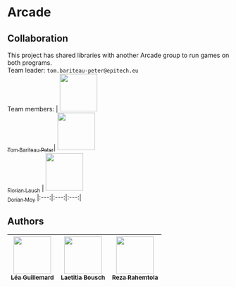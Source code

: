 # Arcade

## Collaboration

This project has shared libraries with another Arcade group to run games on both programs.\
Team leader: `tom.bariteau-peter@epitech.eu`\
Team members:
| [<img src="https://github.com/Tomi-Tom.png?size=85" width=85><br><sub>Tom Bariteau Peter</sub>](https://github.com/Tomi-Tom)| [<img src="https://github.com/EdenComp.png?size=85" width=85><br><sub>Florian Lauch</sub>](https://github.com/EdenComp) | [<img src="https://github.com/Croos3r.png?size=85" width=85><br><sub>Dorian Moy</sub>](https://github.com/Croos3r)
|:---:|:---:|:---:|

## Authors

| [<img src="https://github.com/Steci.png?size=85" width=85><br><sub>Léa Guillemard</sub>](https://github.com/Steci) | [<img src="https://github.com/Chasfory.png?size=85" width=85><br><sub>Laetitia Bousch</sub>](https://github.com/Chasfory) | [<img src="https://github.com/RezaRahemtola.png?size=85" width=85><br><sub>Reza Rahemtola</sub>](https://github.com/RezaRahemtola)
|:---:|:---:|:---:|

